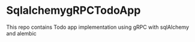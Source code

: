 # SqlalchemygRPCTodoApp
This repo contains Todo app implementation using gRPC with sqlAlchemy and alembic

